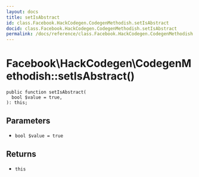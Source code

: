 ```yaml
---
layout: docs
title: setIsAbstract
id: class.Facebook.HackCodegen.CodegenMethodish.setIsAbstract
docid: class.Facebook.HackCodegen.CodegenMethodish.setIsAbstract
permalink: /docs/reference/class.Facebook.HackCodegen.CodegenMethodish.setIsAbstract.md
---
```

# Facebook\\HackCodegen\\CodegenMethodish::setIsAbstract()




``` Hack
public function setIsAbstract(
  bool $value = true,
): this;
```




## Parameters




- ` bool $value = true `




## Returns




+ ` this `